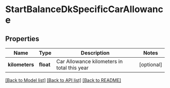 # StartBalanceDkSpecificCarAllowance

## Properties
Name | Type | Description | Notes
------------ | ------------- | ------------- | -------------
**kilometers** | **float** | Car Allowance kilometers in total this year | [optional] 

[[Back to Model list]](../README.md#documentation-for-models) [[Back to API list]](../README.md#documentation-for-api-endpoints) [[Back to README]](../README.md)


